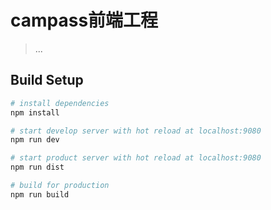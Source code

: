 # campass前端工程

> ...

## Build Setup

``` bash
# install dependencies
npm install

# start develop server with hot reload at localhost:9080
npm run dev

# start product server with hot reload at localhost:9080
npm run dist

# build for production
npm run build
